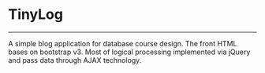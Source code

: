 # TinyLog
---

A simple blog application for database course design. The front HTML bases on bootstrap v3. Most of logical processing implemented via jQuery and pass data through AJAX technology.
